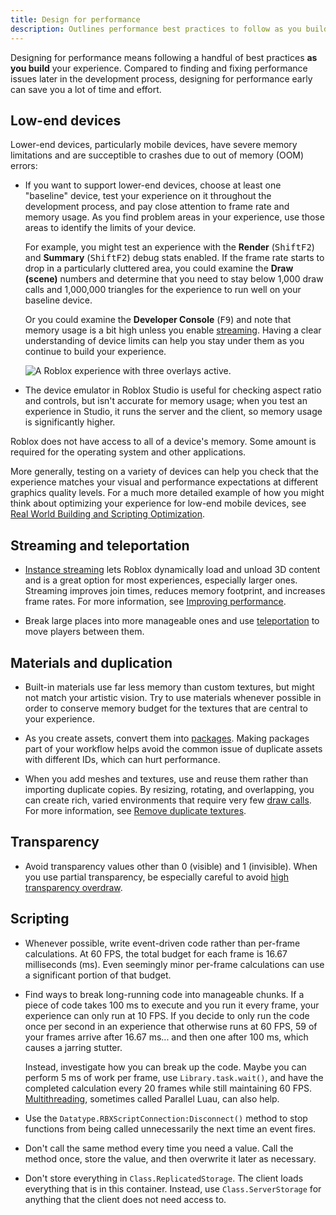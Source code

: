 ```yaml
---
title: Design for performance
description: Outlines performance best practices to follow as you build a new experience.
---
```


Designing for performance means following a handful of best practices **as you build** your experience. Compared to finding and fixing performance issues later in the development process, designing for performance early can save you a lot of time and effort.

## Low-end devices

Lower-end devices, particularly mobile devices, have severe memory limitations and are succeptible to crashes due to out of memory (OOM) errors:

- If you want to support lower-end devices, choose at least one "baseline" device, test your experience on it throughout the development process, and pay close attention to frame rate and memory usage. As you find problem areas in your experience, use those areas to identify the limits of your device.

  For example, you might test an experience with the **Render** (<kbd>Shift</kbd><kbd>F2</kbd>) and **Summary** (<kbd>Shift</kbd><kbd>F2</kbd>) debug stats enabled. If the frame rate starts to drop in a particularly cluttered area, you could examine the **Draw (scene)** numbers and determine that you need to stay below 1,000 draw calls and 1,000,000 triangles for the experience to run well on your baseline device.

  Or you could examine the **Developer Console** (<kbd>F9</kbd>) and note that memory usage is a bit high unless you enable [streaming](../workspace/streaming.md). Having a clear understanding of device limits can help you stay under them as you continue to build your experience.

  ![A Roblox experience with three overlays active.](../assets/optimization/perf-hud.png)

- The device emulator in Roblox Studio is useful for checking aspect ratio and controls, but isn't accurate for memory usage; when you test an experience in Studio, it runs the server and the client, so memory usage is significantly higher.

<Alert severity="info">
Roblox does not have access to all of a device's memory. Some amount is required for the operating system and other applications.
</Alert>

More generally, testing on a variety of devices can help you check that the experience matches your visual and performance expectations at different graphics quality levels. For a much more detailed example of how you might think about optimizing your experience for low-end mobile devices, see [Real World Building and Scripting Optimization](https://devforum.roblox.com/t/real-world-building-and-scripting-optimization-for-roblox/3127146).

## Streaming and teleportation

- [Instance streaming](../workspace/streaming.md) lets Roblox dynamically load and unload 3D content and is a great option for most experiences, especially larger ones. Streaming improves join times, reduces memory footprint, and increases frame rates. For more information, see [Improving performance](improve.md#instance-streaming).

- Break large places into more manageable ones and use [teleportation](../projects/teleport.md) to move players between them.

## Materials and duplication

- Built-in materials use far less memory than custom textures, but might not match your artistic vision. Try to use materials whenever possible in order to conserve memory budget for the textures that are central to your experience.

- As you create assets, convert them into [packages](../projects/assets/packages.md). Making packages part of your workflow helps avoid the common issue of duplicate assets with different IDs, which can hurt performance.

- When you add meshes and textures, use and reuse them rather than importing duplicate copies. By resizing, rotating, and overlapping, you can create rich, varied environments that require very few [draw calls](improve.md#draw-calls). For more information, see [Remove duplicate textures](../tutorials/curriculums/environmental-art/optimize-your-experience.md#remove-duplicate-textures).

## Transparency

- Avoid transparency values other than 0 (visible) and 1 (invisible). When you use partial transparency, be especially careful to avoid [high transparency overdraw](../tutorials/curriculums/environmental-art/optimize-your-experience.md#delete-layered-transparencies).

## Scripting

- Whenever possible, write event-driven code rather than per-frame calculations. At 60 FPS, the total budget for each frame is 16.67 milliseconds (ms). Even seemingly minor per-frame calculations can use a significant portion of that budget.

- Find ways to break long-running code into manageable chunks. If a piece of code takes 100 ms to execute and you run it every frame, your experience can only run at 10 FPS. If you decide to only run the code once per second in an experience that otherwise runs at 60 FPS, 59 of your frames arrive after 16.67 ms... and then one after 100 ms, which causes a jarring stutter.

  Instead, investigate how you can break up the code. Maybe you can perform 5 ms of work per frame, use `Library.task.wait()`, and have the completed calculation every 20 frames while still maintaining 60 FPS. [Multithreading](../scripting/multithreading.md), sometimes called Parallel Luau, can also help.

- Use the `Datatype.RBXScriptConnection:Disconnect()` method to stop functions from being called unnecessarily the next time an event fires.

- Don't call the same method every time you need a value. Call the method once, store the value, and then overwrite it later as necessary.

- Don't store everything in `Class.ReplicatedStorage`. The client loads everything that is in this container. Instead, use `Class.ServerStorage` for anything that the client does not need access to.
